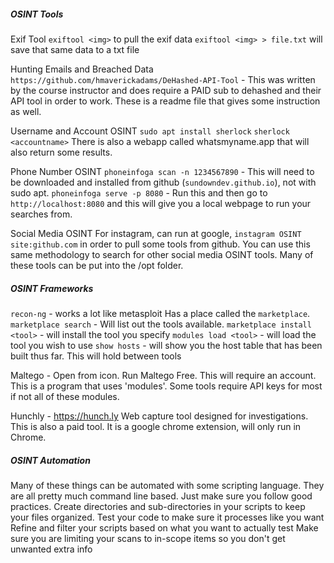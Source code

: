 
##### OSINT Tools

Exif Tool
	`exiftool <img>` to pull the exif data
	`exiftool <img> > file.txt` will save that same data to a txt file

Hunting Emails and Breached Data
	`https://github.com/hmaverickadams/DeHashed-API-Tool` - This was written by the course instructor and does require a PAID sub to dehashed and their API tool in order to work.  These is a readme file that gives some instruction as well.

Username and Account OSINT
	`sudo apt install sherlock`
	`sherlock <accountname>`
		There is also a webapp called whatsmyname.app that will also return some results.

Phone Number OSINT
	`phoneinfoga scan -n 1234567890`  - This will need to be downloaded and installed from github (`sundowndev.github.io`), not with sudo apt.
	`phoneinfoga serve -p 8080` - Run this and then go to `http://localhost:8080` and this will give you a local webpage to run your searches from.

Social Media OSINT
	For instagram, can run at google, `instagram OSINT site:github.com` in order to pull some tools from github.  You can use this same methodology to search for other social media OSINT tools.
		Many of these tools can be put into the /opt folder.

##### OSINT Frameworks

`recon-ng` - works a lot like metasploit
	Has a place called the `marketplace`.
		`marketplace search` - Will list out the tools available.
		`marketplace install <tool>` - will install the tool you specify
		`modules load <tool>` - will load the tool you wish to use
		`show hosts` - will show you the host table that has been built thus far.  This will hold between tools

Maltego - Open from icon.  Run Maltego Free.  This will require an account.
	This is a program that uses 'modules'.  Some tools require API keys for most if not all of these modules.

Hunchly - https://hunch.ly
	Web capture tool designed for investigations.  This is also a paid tool.  It is a google chrome extension, will only run in Chrome.

##### OSINT Automation

Many of these things can be automated with some scripting language.  They are all pretty much command line based.  Just make sure you follow good practices.
	Create directories and sub-directories in your scripts to keep your files organized.
	Test your code to make sure it processes like you want
	Refine and filter your scripts based on what you want to actually test
		Make sure you are limiting your scans to in-scope items so you don't get unwanted extra info

